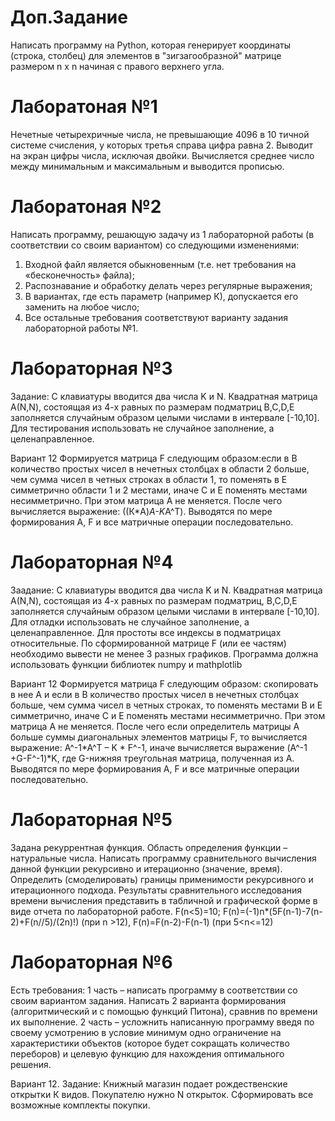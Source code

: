 # Доп.Задание
Написать программу на Python, которая генерирует координаты (строка, столбец) для элементов в "зигзагообразной" матрице
размером n x n начиная с правого верхнего угла.
# Лаборатоная №1
Нечетные четырехричные числа, не превышающие 4096 в 10 тичной системе счисления, у которых третья справа цифра равна 2.
Выводит на экран цифры числа, исключая двойки. Вычисляется среднее число между минимальным и максимальным и выводится прописью.
# Лаборатоная №2
Написать программу, решающую задачу из 1 лабораторной работы (в соответствии со своим вариантом) со следующими изменениями:
1.	Входной файл является обыкновенным (т.е. нет требования на «бесконечность» файла);
2.	Распознавание и обработку делать  через регулярные выражения;
3.	В вариантах, где есть параметр (например К), допускается его заменить на любое число;
4.	Все остальные требования соответствуют варианту задания лабораторной работы №1.
# Лабораторная №3
Задание:
С клавиатуры вводится два числа K и N. Квадратная матрица А(N,N), состоящая из 4-х равных по размерам подматриц B,C,D,E 
заполняется случайным образом целыми числами в интервале [-10,10]. Для тестирования использовать не случайное заполнение,
а целенаправленное.

Вариант 12
Формируется матрица F следующим образом:если в В количество простых чисел в нечетных столбцах в области 2 больше,
чем сумма чисел в четных строках в области 1, то поменять в Е симметрично области 1 и 2 местами, иначе С и Е поменять
местами несимметрично. При этом матрица А не меняется. После чего вычисляется выражение: ((К*A)*А-K*A^T).
Выводятся по мере формирования А, F и все матричные операции последовательно.
# Лабораторная №4
Заадание:
С клавиатуры вводится два числа K и N. Квадратная матрица А(N,N), состоящая из 4-х равных по размерам подматриц, B,C,D,E
заполняется случайным образом целыми числами в интервале [-10,10]. Для отладки использовать не случайное заполнение,
а целенаправленное.
Для простоты все индексы в подматрицах относительные.
По сформированной матрице F (или ее частям) необходимо вывести не менее 3 разных графиков.
Программа должна использовать функции библиотек numpy  и mathplotlib

Вариант 12
Формируется матрица F следующим образом: скопировать в нее А и если в В количество простых чисел в нечетных столбцах больше,
чем сумма чисел в четных строках, то поменять местами В и Е симметрично, иначе С и Е поменять местами несимметрично.
При этом матрица А не меняется. После чего если определитель матрицы А больше суммы диагональных элементов матрицы F,
то вычисляется выражение: A^-1*A^T – K * F^-1, иначе вычисляется выражение (A^-1 +G-F^-1)*K, где G-нижняя треугольная матрица, полученная из А.
Выводятся по мере формирования А, F и все матричные операции последовательно.
# Лабораторная №5
Задана рекуррентная функция. Область определения функции – натуральные числа. Написать программу сравнительного
вычисления данной функции рекурсивно и итерационно (значение, время). Определить (смоделировать) границы применимости
рекурсивного и итерационного подхода. Результаты сравнительного исследования времени вычисления представить в табличной
и графической форме в виде отчета по лабораторной работе. F(n<5)=10; F(n)=(-1)n*(5F(n-1)-7(n-2)+F(n//5)/(2n)!) (при n >12), F(n)=F(n-2)-F(n-1) (при 5<n<=12)
# Лабораторная №6
Есть требования:
1 часть – написать программу в соответствии со своим вариантом задания.
Написать 2 варианта формирования (алгоритмический и с помощью функций Питона), сравнив по времени их выполнение.
2 часть – усложнить написанную программу введя по своему усмотрению в условие минимум одно ограничение на характеристики
объектов (которое будет сокращать количество переборов) и целевую функцию для нахождения оптимального решения.

Вариант 12. Задание: Книжный магазин подает рождественские открытки К видов. Покупателю нужно N открыток. Сформировать
все возможные комплекты покупки.
